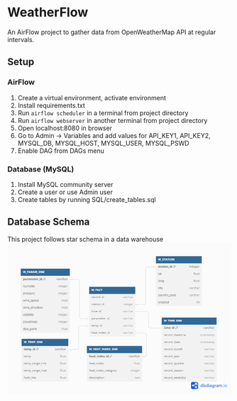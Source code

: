 # WeatherFlow

An AirFlow project to gather data from OpenWeatherMap API at regular intervals.

## Setup

### AirFlow
1. Create a virtual environment, activate environment
2. Install requirements.txt
3. Run `airflow scheduler` in a terminal from project directory
4. Run `airflow webserver` in another terminal from project directory
5. Open localhost:8080 in browser
6. Go to Admin -> Variables and add values for API_KEY1, API_KEY2, MYSQL_DB, MYSQL_HOST, MYSQL_USER, MYSQL_PSWD
7. Enable DAG from DAGs menu

### Database (MySQL)

1. Install MySQL community server
2. Create a user or use Admin user
3. Create tables by running SQL/create_tables.sql

## Database Schema

This project follows star schema in a data warehouse
![Database Schema](./SQL/db_schema.png)
